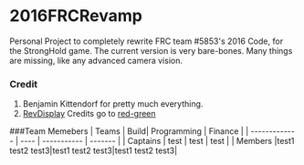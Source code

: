 # 2016FRCRevamp
Personal Project to completely rewrite FRC team #5853's 2016 Code, for the StrongHold game.
The current version is very bare-bones. Many things are missing, like any advanced camera vision.

### Credit
1. Benjamin Kittendorf for pretty much everything.
2. [RevDisplay](../src/org/usfirst/frc/team5853/robot/RevDisplay.java) Credits go to [red-green](http://github.com/red-green)

###Team Memebers
| Teams         | Build| Programming | Finance |
| ------------- | ---- | ----------- | ------- |
| Captains      | test |    test     |   test  |
| Members       |test1 test2 test3|test1 test2 test3|test1 test2 test3|